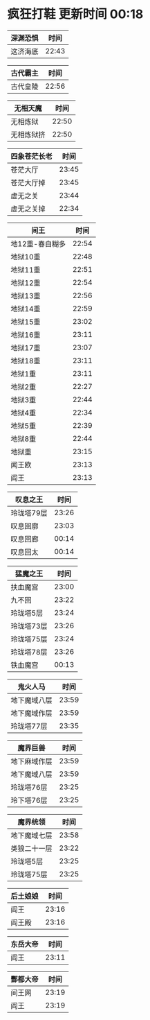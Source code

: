 # 疯狂打鞋 更新时间 00:18

| 深渊恐惧   | 时间    |
|--------|-------|
| 这济海底 | 22:43 |

| 古代霸主   | 时间    |
|--------|-------|
| 古代皇陵 | 22:56 |

| 无相天魔   | 时间    |
|--------|-------|
| 无相炼狱 | 22:50 |
| 无相炼狱挤 | 22:50 |

| 四象苍茫长老   | 时间    |
|--------|-------|
| 苍茫大厅 | 23:45 |
| 苍茫大厅掉 | 23:45 |
| 虚无之关 | 23:44 |
| 虚无之关掉 | 22:34 |

| 间王   | 时间    |
|--------|-------|
| 地12重-春白糊多 | 22:54 |
| 地狱10重 | 22:48 |
| 地狱11重 | 22:51 |
| 地狱12重 | 22:54 |
| 地狱13重 | 22:56 |
| 地狱14重 | 22:59 |
| 地狱15重 | 23:02 |
| 地狱16重 | 23:11 |
| 地狱17重 | 23:07 |
| 地狱18重 | 23:11 |
| 地狱1重 | 23:11 |
| 地狱2重 | 22:27 |
| 地狱3重 | 22:44 |
| 地狱4重 | 22:34 |
| 地狱5重 | 22:39 |
| 地狱8重 | 22:44 |
| 地狱重 | 23:15 |
| 闻王欧 | 23:13 |
| 阎王 | 23:13 |

| 叹息之王   | 时间    |
|--------|-------|
| 玲珑塔79层 | 23:26 |
| 叹息回廓 | 23:03 |
| 叹息回廊 | 00:14 |
| 叹息回太 | 00:14 |

| 猛魔之王   | 时间    |
|--------|-------|
| 扶血魔宫 | 23:00 |
| 九不回 | 23:22 |
| 玲珑塔5层 | 23:24 |
| 玲珑塔73层 | 23:26 |
| 玲珑塔75层 | 23:24 |
| 玲珑塔78层 | 23:26 |
| 铁血魔宫 | 00:13 |

| 鬼火人马   | 时间    |
|--------|-------|
| 地下魔域八层 | 23:59 |
| 地下魔域作层 | 23:59 |
| 玲珑塔77层 | 23:35 |

| 魔界巨兽   | 时间    |
|--------|-------|
| 地下麻域作层 | 23:59 |
| 地下魔域八层 | 23:59 |
| 玲珑塔76层 | 23:25 |
| 玲下塔76层 | 23:25 |

| 魔界统领   | 时间    |
|--------|-------|
| 地下魔域七层 | 23:58 |
| 类狼二十一层 | 23:22 |
| 玲珑塔5层 | 23:25 |
| 玲珑塔75层 | 23:25 |

| 后土娘娘   | 时间    |
|--------|-------|
| 阎王 | 23:16 |
| 阎王殿 | 23:16 |

| 东岳大帝   | 时间    |
|--------|-------|
| 阎王 | 23:11 |

| 酆都大帝   | 时间    |
|--------|-------|
| 间王网 | 23:19 |
| 阎王 | 23:19 |